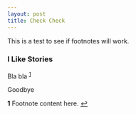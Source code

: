 ```yaml
---
layout: post
title: Check Check
---
```


This is a test to see if footnotes will work.

### I Like Stories

Bla bla <sup id="a1">[1](#f1)</sup>



Goodbye










<b id="f1">1</b> Footnote content here. [↩](#a1)

